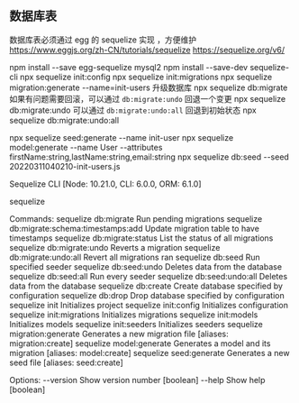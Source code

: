 <!--
 * @Date           : 2022-03-11 09:23:22
 * @FilePath       : /client-api-doc-server/zdoc/数据库表.md
 * @Description    : 
-->
## 数据库表

数据库表必须通过 egg 的 sequelize  实现 ，方便维护  
https://www.eggjs.org/zh-CN/tutorials/sequelize
https://sequelize.org/v6/

npm install --save egg-sequelize mysql2
npm install --save-dev sequelize-cli
npx sequelize init:config
npx sequelize init:migrations
npx sequelize migration:generate --name=init-users
升级数据库
npx sequelize db:migrate
如果有问题需要回滚，可以通过 `db:migrate:undo` 回退一个变更
npx sequelize db:migrate:undo
可以通过 `db:migrate:undo:all` 回退到初始状态
npx sequelize db:migrate:undo:all


npx sequelize seed:generate  --name init-user
npx sequelize  model:generate --name User --attributes firstName:string,lastName:string,email:string
npx sequelize  db:seed --seed 20220311040210-init-users.js

Sequelize CLI [Node: 10.21.0, CLI: 6.0.0, ORM: 6.1.0]

sequelize <command>

Commands:
  sequelize db:migrate                        Run pending migrations
  sequelize db:migrate:schema:timestamps:add  Update migration table to have timestamps
  sequelize db:migrate:status                 List the status of all migrations
  sequelize db:migrate:undo                   Reverts a migration
  sequelize db:migrate:undo:all               Revert all migrations ran
  sequelize db:seed                           Run specified seeder
  sequelize db:seed:undo                      Deletes data from the database
  sequelize db:seed:all                       Run every seeder
  sequelize db:seed:undo:all                  Deletes data from the database
  sequelize db:create                         Create database specified by configuration
  sequelize db:drop                           Drop database specified by configuration
  sequelize init                              Initializes project
  sequelize init:config                       Initializes configuration
  sequelize init:migrations                   Initializes migrations
  sequelize init:models                       Initializes models
  sequelize init:seeders                      Initializes seeders
  sequelize migration:generate                Generates a new migration file      [aliases: migration:create]
  sequelize model:generate                    Generates a model and its migration [aliases: model:create]
  sequelize seed:generate                     Generates a new seed file           [aliases: seed:create]


Options:
  --version  Show version number                                                  [boolean]
  --help     Show help                                                            [boolean]

